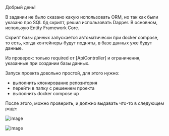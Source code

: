 Добрый день!

В задании не было сказано какую использовать ORM, но так как были указано про SQL бд скрипт, решил использовать Dapper. В основном, использую Entity Framework Core.

Скрипт базы данных запускается автоматически при docker compose, то есть, когда контейнеры будут подняты, в базе данных уже будут данные.

Из проверок: только required от [ApiController] и ограничения, указанные при создании базы данных.

Запуск проекта довольно простой, для этого нужно:
  - выполнить клонирование репозитория
  - перейти в папку с решением проекта
  - выполнить docker compose up

После этого, можно проверить, и должно выдавать что-то в следующем роде:

![image](https://github.com/Valery-Soshin/SurveyDemo/assets/105991605/ca5d0b48-91e3-4485-94f2-24b62b4970a3)


![image](https://github.com/Valery-Soshin/SurveyDemo/assets/105991605/8b2306e4-3237-49f8-8253-f7552f10e1de)

